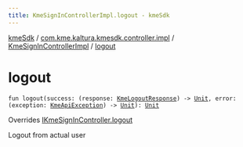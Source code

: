 ```yaml
---
title: KmeSignInControllerImpl.logout - kmeSdk
---
```


[kmeSdk](../../index.html) / [com.kme.kaltura.kmesdk.controller.impl](../index.html) / [KmeSignInControllerImpl](index.html) / [logout](./logout.html)

# logout

`fun logout(success: (response: `[`KmeLogoutResponse`](../../com.kme.kaltura.kmesdk.rest.response.signin/-kme-logout-response/index.html)`) -> `[`Unit`](https://kotlinlang.org/api/latest/jvm/stdlib/kotlin/-unit/index.html)`, error: (exception: `[`KmeApiException`](../../com.kme.kaltura.kmesdk.rest/-kme-api-exception/index.html)`) -> `[`Unit`](https://kotlinlang.org/api/latest/jvm/stdlib/kotlin/-unit/index.html)`): `[`Unit`](https://kotlinlang.org/api/latest/jvm/stdlib/kotlin/-unit/index.html)

Overrides [IKmeSignInController.logout](../../com.kme.kaltura.kmesdk.controller/-i-kme-sign-in-controller/logout.html)

Logout from actual user

